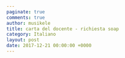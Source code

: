 ```yaml
---
paginate: true
comments: true
author: musikele
title: carta del docente - richiesta soap
category: Italiano
layout: post
date: 2017-12-21 00:00:00 +0000
---
```

